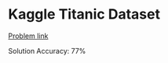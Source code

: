# Kaggle Titanic Dataset
[Problem link](https://www.kaggle.com/c/titanic/overview/description)

Solution Accuracy: 77%